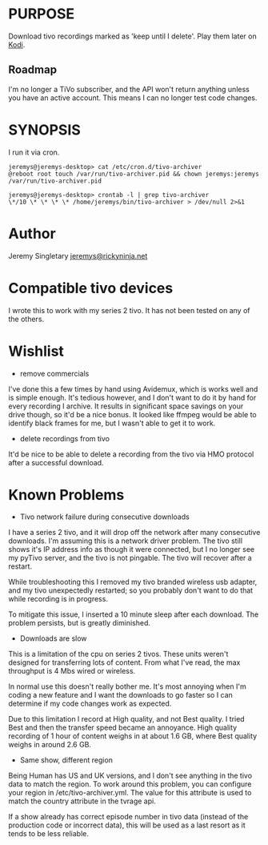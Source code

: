 # PURPOSE

Download tivo recordings marked as 'keep until I delete'.  Play them later on [Kodi](http://kodi.tv/about/).

## Roadmap
I'm no longer a TiVo subscriber, and the API won't return anything unless you have an active account.
This means I can no longer test code changes.

# SYNOPSIS

I run it via cron.

    jeremys@jeremys-desktop> cat /etc/cron.d/tivo-archiver 
    @reboot root touch /var/run/tivo-archiver.pid && chown jeremys:jeremys /var/run/tivo-archiver.pid

    jeremys@jeremys-desktop> crontab -l | grep tivo-archiver
    \*/10 \* \* \* \* /home/jeremys/bin/tivo-archiver > /dev/null 2>&1

# Author

Jeremy Singletary <jeremys@rickyninja.net>

# Compatible tivo devices

I wrote this to work with my series 2 tivo.  It has not been tested on any of the others.

# Wishlist

- remove commercials

I've done this a few times by hand using Avidemux, which is works well and is simple enough.
It's tedious however, and I don't want to do it by hand for every recording I archive.  It
results in significant space savings on your drive though, so it'd be a nice bonus.  It looked
like ffmpeg would be able to identify black frames for me, but I wasn't able to get it to work.

- delete recordings from tivo

It'd be nice to be able to delete a recording from the tivo via HMO protocol after a
successful download.

# Known Problems

- Tivo network failure during consecutive downloads

I have a series 2 tivo, and it will drop off the network after many consecutive downloads.
I'm assuming this is a network driver problem.  The tivo still shows it's IP address info as
though it were connected, but I no longer see my pyTivo server, and the tivo is not pingable.
The tivo will recover after a restart.

While troubleshooting this I removed my tivo branded wireless usb adapter, and my tivo
unexpectedly restarted; so you probably don't want to do that while recording is in progress.

To mitigate this issue, I inserted a 10 minute sleep after each download.  The problem persists,
but is greatly diminished.

- Downloads are slow

This is a limitation of the cpu on series 2 tivos.  These units weren't designed for transferring
lots of content.  From what I've read, the max throughput is 4 Mbs wired or wireless.

In normal use this doesn't really bother me.  It's most annoying when I'm coding a new feature
and I want the downloads to go faster so I can determine if my code changes work as expected.

Due to this limitation I record at High quality, and not Best quality.  I tried Best and then
the transfer speed became an annoyance.  High quality recording of 1 hour of content weighs in
at about 1.6 GB, where Best quality weighs in around 2.6 GB.

- Same show, different region

Being Human has US and UK versions, and I don't see anything in the tivo data to match the region.
To work around this problem, you can configure your region in /etc/tivo-archiver.yml.  The value for 
this attribute is used to match the country attribute in the tvrage api.

If a show already has correct episode number in tivo data (instead of the production code
or incorrect data), this will be used as a last resort as it tends to be less reliable.
